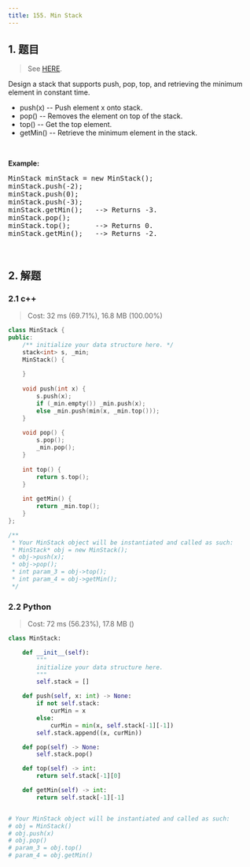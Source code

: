 ```yaml
---
title: 155. Min Stack
---
```


## 1. 题目

> See [HERE](https://leetcode.com/problems/min-stack/).

<div><p>Design a stack that supports push, pop, top, and retrieving the minimum element in constant time.</p>

<ul>
	<li>push(x) -- Push element x onto stack.</li>
	<li>pop() -- Removes the element on top of the stack.</li>
	<li>top() -- Get the top element.</li>
	<li>getMin() -- Retrieve the minimum element in the stack.</li>
</ul>

<p>&nbsp;</p>

<p><b>Example:</b></p>

<pre>MinStack minStack = new MinStack();
minStack.push(-2);
minStack.push(0);
minStack.push(-3);
minStack.getMin();   --&gt; Returns -3.
minStack.pop();
minStack.top();      --&gt; Returns 0.
minStack.getMin();   --&gt; Returns -2.
</pre>

<p>&nbsp;</p>
</div>

## 2. 解题

### 2.1 c++

> Cost: 32 ms (69.71%), 16.8 MB (100.00%)

```cpp
class MinStack {
public:
    /** initialize your data structure here. */
    stack<int> s, _min;
    MinStack() {
        
    }
    
    void push(int x) {
        s.push(x);
        if (_min.empty()) _min.push(x);
        else _min.push(min(x, _min.top()));
    }
    
    void pop() {
        s.pop();
        _min.pop();
    }
    
    int top() {
        return s.top();
    }
    
    int getMin() {
        return _min.top();
    }
};

/**
 * Your MinStack object will be instantiated and called as such:
 * MinStack* obj = new MinStack();
 * obj->push(x);
 * obj->pop();
 * int param_3 = obj->top();
 * int param_4 = obj->getMin();
 */
```

### 2.2 Python

> Cost: 72 ms (56.23%), 17.8 MB ()

```python
class MinStack:

    def __init__(self):
        """
        initialize your data structure here.
        """
        self.stack = []

    def push(self, x: int) -> None:
        if not self.stack:
            curMin = x
        else:
            curMin = min(x, self.stack[-1][-1])
        self.stack.append((x, curMin))

    def pop(self) -> None:
        self.stack.pop()

    def top(self) -> int:
        return self.stack[-1][0]

    def getMin(self) -> int:
        return self.stack[-1][-1]


# Your MinStack object will be instantiated and called as such:
# obj = MinStack()
# obj.push(x)
# obj.pop()
# param_3 = obj.top()
# param_4 = obj.getMin()
```
